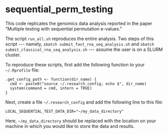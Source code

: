 # sequential_perm_testing

This code replicates the genomics data analysis reported in the paper "Multiple testing with sequential permutation e-values."

The script `run_all.sh` reproduces the entire analysis. Two steps of this script --- namely, `sbatch submit_fast_rna_seq_analysis.sh` and `sbatch submit_classical_rna_seq_analysis.sh` --- assume the user is on a SLURM cluster.

To reproduce these scripts, first add the following function to your `~/.Rprofile` file:
```
.get_config_path <- function(dir_name) {
  cmd <- paste0("source ~/.research_config; echo $", dir_name)
  system(command = cmd, intern = TRUE)
}
```
Next, create a file `~/.research_config` and add the following line to this file:

```
LOCAL_SEQUENTIAL_TEST_DATA_DIR="~/my_data_directory"
```
Here, `~/my_data_directory` should be replaced with the location on your machine in which you would like to store the data and results.
